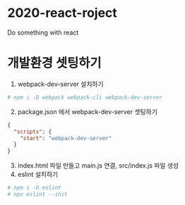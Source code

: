 # 2020-react-roject
Do something with react

# 개발환경 셋팅하기
1. webpack-dev-server 설치하기
```bash
# npm i -D webpack webpack-cli webpack-dev-server
```
2. package.json 에서 webpack-dev-server 셋팅하기
```json
{
  "scripts": {
    "start": "webpack-dev-server"
  }
}
```
3. index.html 파일 만들고 main.js 연결, src/index.js 파일 생성
4. eslint 설치하기
```bash
# npm i -D eslint
# npx eslint --init 
``` 